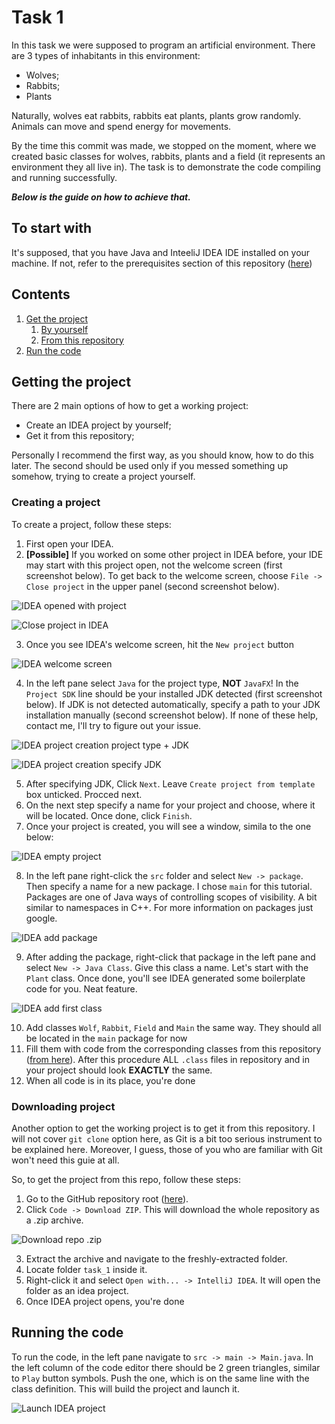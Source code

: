 # Task 1
In this task we were supposed to program an artificial environment. There are 3 types of inhabitants in this environment:
- Wolves;
- Rabbits;
- Plants

Naturally, wolves eat rabbits, rabbits eat plants, plants grow randomly. Animals can move and spend energy for movements.

By the time this commit was made, we stopped on the moment, where we created basic classes for wolves, rabbits, plants and a field (it represents an environment they all live in). The task is to demonstrate the code compiling and running successfully.

***Below is the guide on how to achieve that.***

## To start with
It's supposed, that you have Java and InteeliJ IDEA IDE installed on your machine. If not, refer to the prerequisites section of this repository ([here](https://github.com/kramarov-evg/software_development_tech_2021_fall/tree/master/prerequisites))

## Contents
1. [Get the project](#getting-the-project)
    1. [By yourself](#creating-a-project)
    2. [From this repository](#downloading-project)
2. [Run the code](#running-the-code)

## Getting the project
There are 2 main options of how to get a working project:
- Create an IDEA project by yourself;
- Get it from this repository;

Personally I recommend the first way, as you should know, how to do this later. The second should be used only if you messed something up somehow, trying to create a project yourself.
### Creating a project
To create a project, follow these steps:
1. First open your IDEA.
2. **[Possible]** If you worked on some other project in IDEA before, your IDE may start with this project open, not the welcome screen (first screenshot below). To get back to the welcome screen, choose `File -> Close project` in the upper panel (second screenshot below).

![IDEA opened with project](./res/idea_project_opened.png)

![Close project in IDEA](./res/idea_close_project.png)

3. Once you see IDEA's welcome screen, hit the `New project` button

![IDEA welcome screen](./res/idea_welcome_screen.png)

4. In the left pane select `Java` for the project type, **NOT** `JavaFX`! In the `Project SDK` line should be your installed JDK detected (first screenshot below). If JDK is not detected automatically, specify a path to your JDK installation manually (second screenshot below). If none of these help, contact me, I'll try to figure out your issue.

![IDEA project creation project type + JDK](./res/idea_new_project_step_1.png)

![IDEA project creation specify JDK](./res/idea_new_project_step_1.1.gif)

5. After specifying JDK, Click `Next`. Leave `Create project from template` box unticked. Procced next.
6. On the next step specify a name for your project and choose, where it will be located. Once done, click `Finish`.
7. Once your project is created, you will see a window, simila to the one below:

![IDEA empty project](./res/idea_empty_project.png)

8. In the left pane right-click the `src` folder and select `New -> package`. Then specify a name for a new package. I chose `main` for this tutorial. Packages are one of Java ways of controlling scopes of visibility. A bit similar to namespaces in C++. For more information on packages just google.

![IDEA add package](./res/idea_add_package.gif)

9. After adding the package, right-click that package in the left pane and select `New -> Java Class`. Give this class a name. Let's start with the `Plant` class. Once done, you'll see IDEA generated some boilerplate code for you. Neat feature.

![IDEA add first class](./res/idea_add_class.gif)

10. Add classes `Wolf`, `Rabbit`, `Field` and `Main` the same way. They should all be located in the `main` package for now
11. Fill them with code from the corresponding classes from this repository ([from here](https://github.com/kramarov-evg/software_development_tech_2021_fall/tree/master/task_1/src)). After this procedure ALL `.class` files in repository and in your project should look **EXACTLY** the same.
12. When all code is in its place, you're done

### Downloading project
Another option to get the working project is to get it from this repository. I will not cover `git clone` option here, as Git is a bit too serious instrument to be explained here. Moreover, I guess, those of you who are familiar with Git won't need this guie at all.

So, to get the project from this repo, follow these steps:
1. Go to the GitHub repository root ([here](https://github.com/kramarov-evg/software_development_tech_2021_fall)).
2. Click `Code -> Download ZIP`. This will download the whole repository as a .zip archive.

![Download repo .zip](./res/github_repo_download.png)

3. Extract the archive and navigate to the freshly-extracted folder.
4. Locate folder `task_1` inside it.
5. Right-click it and select `Open with... -> IntelliJ IDEA`. It will open the folder as an idea project.
6. Once IDEA project opens, you're done

## Running the code

To run the code, in the left pane navigate to `src -> main -> Main.java`. In the left column of the code editor there should be 2 green triangles, similar to `Play` button symbols. Push the one, which is on the same line with the class definition. This will build the project and launch it.

![Launch IDEA project](./res/idea_launch_project.gif)
